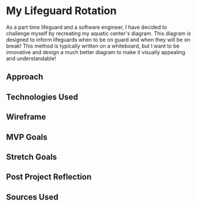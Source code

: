 # My Lifeguard Rotation

As a part time lifeguard and a software engineer, I have decided to challenge myself by recreating my aquatic center's diagram. This diagram is designed to inform lifeguards when to be on guard and when they will be on break! This method is typically written on a whiteboard, but I want to be innovative and design a much better diagram to make it visually appealing and understandable!

## Approach
## Technologies Used
## Wireframe
## MVP Goals
## Stretch Goals
## Post Project Reflection
## Sources Used